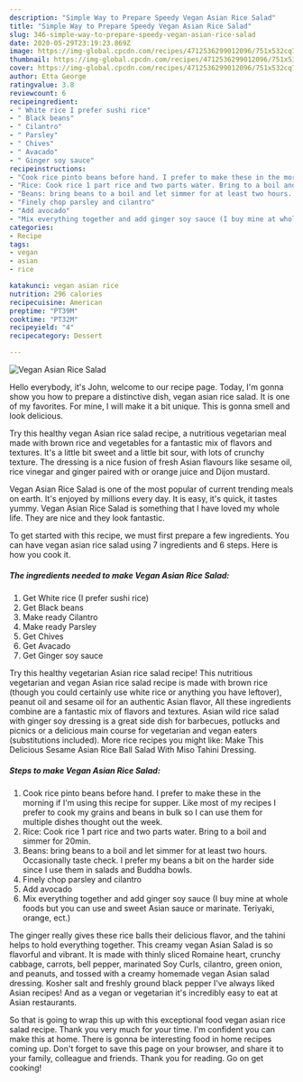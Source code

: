 ```yaml
---
description: "Simple Way to Prepare Speedy Vegan Asian Rice Salad"
title: "Simple Way to Prepare Speedy Vegan Asian Rice Salad"
slug: 346-simple-way-to-prepare-speedy-vegan-asian-rice-salad
date: 2020-05-29T23:19:23.869Z
image: https://img-global.cpcdn.com/recipes/4712536299012096/751x532cq70/vegan-asian-rice-salad-recipe-main-photo.jpg
thumbnail: https://img-global.cpcdn.com/recipes/4712536299012096/751x532cq70/vegan-asian-rice-salad-recipe-main-photo.jpg
cover: https://img-global.cpcdn.com/recipes/4712536299012096/751x532cq70/vegan-asian-rice-salad-recipe-main-photo.jpg
author: Etta George
ratingvalue: 3.8
reviewcount: 6
recipeingredient:
- " White rice I prefer sushi rice"
- " Black beans"
- " Cilantro"
- " Parsley"
- " Chives"
- " Avacado"
- " Ginger soy sauce"
recipeinstructions:
- "Cook rice pinto beans before hand. I prefer to make these in the morning if I&#39;m using this recipe for supper. Like most of my recipes I prefer to cook my grains and beans in bulk so I can use them for multiple dishes thought out the week."
- "Rice: Cook rice 1 part rice and two parts water. Bring to a boil and simmer for 20min."
- "Beans: bring beans to a boil and let simmer for at least two hours. Occasionally taste check. I prefer my beans a bit on the harder side since I use them in salads and Buddha bowls."
- "Finely chop parsley and cilantro"
- "Add avocado"
- "Mix everything together and add ginger soy sauce (I buy mine at whole foods but you can use and sweet Asian sauce or marinate. Teriyaki, orange, ect.)"
categories:
- Recipe
tags:
- vegan
- asian
- rice

katakunci: vegan asian rice 
nutrition: 296 calories
recipecuisine: American
preptime: "PT39M"
cooktime: "PT32M"
recipeyield: "4"
recipecategory: Dessert

---
```



![Vegan Asian Rice Salad](https://img-global.cpcdn.com/recipes/4712536299012096/751x532cq70/vegan-asian-rice-salad-recipe-main-photo.jpg)

Hello everybody, it's John, welcome to our recipe page. Today, I'm gonna show you how to prepare a distinctive dish, vegan asian rice salad. It is one of my favorites. For mine, I will make it a bit unique. This is gonna smell and look delicious.

Try this healthy vegan Asian rice salad recipe, a nutritious vegetarian meal made with brown rice and vegetables for a fantastic mix of flavors and textures. It&#39;s a little bit sweet and a little bit sour, with lots of crunchy texture. The dressing is a nice fusion of fresh Asian flavours like sesame oil, rice vinegar and ginger paired with or orange juice and Dijon mustard.

Vegan Asian Rice Salad is one of the most popular of current trending meals on earth. It's enjoyed by millions every day. It is easy, it's quick, it tastes yummy. Vegan Asian Rice Salad is something that I have loved my whole life. They are nice and they look fantastic.


To get started with this recipe, we must first prepare a few ingredients. You can have vegan asian rice salad using 7 ingredients and 6 steps. Here is how you cook it.

<!--inarticleads1-->

##### The ingredients needed to make Vegan Asian Rice Salad:

1. Get  White rice (I prefer sushi rice)
1. Get  Black beans
1. Make ready  Cilantro
1. Make ready  Parsley
1. Get  Chives
1. Get  Avacado
1. Get  Ginger soy sauce


Try this healthy vegetarian Asian rice salad recipe! This nutritious vegetarian and vegan Asian rice salad recipe is made with brown rice (though you could certainly use white rice or anything you have leftover), peanut oil and sesame oil for an authentic Asian flavor, All these ingredients combine are a fantastic mix of flavors and textures. Asian wild rice salad with ginger soy dressing is a great side dish for barbecues, potlucks and picnics or a delicious main course for vegetarian and vegan eaters (substitutions included). More rice recipes you might like: Make This Delicious Sesame Asian Rice Ball Salad With Miso Tahini Dressing. 

<!--inarticleads2-->

##### Steps to make Vegan Asian Rice Salad:

1. Cook rice pinto beans before hand. I prefer to make these in the morning if I&#39;m using this recipe for supper. Like most of my recipes I prefer to cook my grains and beans in bulk so I can use them for multiple dishes thought out the week.
1. Rice: Cook rice 1 part rice and two parts water. Bring to a boil and simmer for 20min.
1. Beans: bring beans to a boil and let simmer for at least two hours. Occasionally taste check. I prefer my beans a bit on the harder side since I use them in salads and Buddha bowls.
1. Finely chop parsley and cilantro
1. Add avocado
1. Mix everything together and add ginger soy sauce (I buy mine at whole foods but you can use and sweet Asian sauce or marinate. Teriyaki, orange, ect.)


The ginger really gives these rice balls their delicious flavor, and the tahini helps to hold everything together. This creamy vegan Asian Salad is so flavorful and vibrant. It is made with thinly sliced Romaine heart, crunchy cabbage, carrots, bell pepper, marinated Soy Curls, cilantro, green onion, and peanuts, and tossed with a creamy homemade vegan Asian salad dressing. Kosher salt and freshly ground black pepper I&#39;ve always liked Asian recipes! And as a vegan or vegetarian it&#39;s incredibly easy to eat at Asian restaurants. 

So that is going to wrap this up with this exceptional food vegan asian rice salad recipe. Thank you very much for your time. I'm confident you can make this at home. There is gonna be interesting food in home recipes coming up. Don't forget to save this page on your browser, and share it to your family, colleague and friends. Thank you for reading. Go on get cooking!
